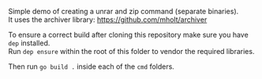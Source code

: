 Simple demo of creating a unrar and zip command (separate binaries).  
It uses the archiver library: https://github.com/mholt/archiver

To ensure a correct build after cloning this repository make sure you have `dep` installed.  
Run `dep ensure` within the root of this folder to vendor the required libraries.

Then run `go build .` inside each of the `cmd` folders.